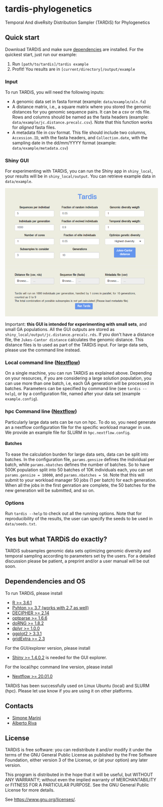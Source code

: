 # tardis-phylogenetics
Temporal And diveRsity Distribution Sampler (TARDiS) for Phylogenetics

## Quick start
Download TARDiS and make sure [dependencies](#Dependendencies-and-OS) are installed. For the quickest start, just run our example:

1. Run `[path/to/tardis]/tardis example`
2. Profit! You results are in `[current/directory]/output/example`

### Input
To run TARDiS, you will need the following inputs:

* A genomic data set in fasta format (example: `data/example/aln.fa`)
* A distance matrix, i.e., a square matrix where you stored the genomic distances for you genomic sequence pairs. It can be a csv or rds file. Rows and columns should be named as the fasta headers (example: `data/example/jc.distance.precalc.csv`). Note that this function works for *aligned* fasta files.
* A metadata file in csv format. This file should include two columns, `Accession.ID`, with the fasta headers, and `Collection.date`, with the sampling date in the dd/mm/YYYY format (example: `data/example/metadata.csv`)

### Shiny GUI
For experimenting with TARDiS, you can run the Shiny app in `shiny_local`, your results will be in `shiny_local/output`. You can retrieve example data in `data/example`.

![Shiny GUI](/shiny_local/gui.png)

Important: **this GUI is intended for experimenting with small sets**, and small GA populations. All the GUI outputs are stored as `shiny_local/output/jc.distance.precalc.rds`. If you don't have a distance file, the `Jukes-Cantor distance` calculates the genomic distance. This distance files is to used as part of the TARDiS input. For large data sets, please use the command line instead. 

### Local command line ([Nextflow](https://www.nextflow.io/))
On a single machine, you can run TARDiS as explained above. Depending on your resources, if you are considering a large solution population, you can use more than one batch, i.e, each GA generation will be processed in batches. Parameters can be specified by command line (see `tardis --help`), or by a configuration file, named after your data set (example `example.config`).

### hpc Command line ([Nextflow](https://www.nextflow.io/))
Particularly large data sets can be run on hpc. To do so, you need generate an a nextflow configuration file for the specific workload manager in use. We provide an example file for SLURM in `hpc.nextflow.config`.

#### Batches
To ease the calculation burden for large data sets, data can be split into batches. In the configuration file, `params.gensize` defines the individual per batch, while `params.nbatches`
defines the number of batches. So to have 500K population split into 50 batches of 10K individuals each, you can set `params.gensize = 10000`, and `params.nbatches = 50`. Note that this will submit to your workload manager
50 jobs (1 per batch) for each generation. When all the jobs in the first genration are  complete, the 50 batches for the new generation will be submitted, and so on.


### Options
Run `tardis --help` to check out all the running options. Note that for reproducibility of the results, the user can specify the seeds to be used in `data/seeds.txt`.

## Yes but what TARDiS do exactly?
TARDiS subsamples genomic data sets optimizing genomic diversity and temporal sampling according to parameters set by the users.
For a detailed discussion please be patient, a preprint and/or a user manual will be out soon.

## Dependendencies and OS
To run TARDiS, please install
* [R >= 3.6.1](https://www.r-project.org/)
* [Pyhton >= 3.7 (works with 2.7 as well)](https://www.python.org/)
* [DECIPHER >= 2.14](https://bioconductor.org/packages/release/bioc/html/DECIPHER.html)
* [optparse >= 1.6.6](https://cran.r-project.org/web/packages/optparse/index.html)
* [doRNG >= 1.8.2](https://cran.r-project.org/web/packages/doRNG/index.html)
* [dplyr >= 1.0.0](https://cran.r-project.org/web/packages/dplyr/index.html)
* [ggplot2 > 3.3.1](https://cran.r-project.org/web/packages/ggplot2/index.html)
* [gridExtra >= 2.3](https://cran.r-project.org/web/packages/gridExtra/index.html)

For the GUI/explorer version, please install
* [Shiny >= 1.4.0.2](https://www.r-project.org/nosvn/pandoc/shiny.html) is needed for the GUI explorer.

For the local/hpc command line version, please install
* [Nextflow >= 20.01.0](https://www.nextflow.io/docs/latest/getstarted.html)

TARDiS has been successfully used on Linux Ubuntu (local) and SLURM (hpc). Please let use know if you are using it on other platforms.

## Contacts
* [Simone Marini](https://github.com/smarini)
* [Alberto Riva](https://github.com/albertoriva)

## License
TARDiS is free software: you can redistribute it and/or modify
it under the terms of the GNU General Public License as published by
the Free Software Foundation, either version 3 of the License, or
(at your option) any later version.

This program is distributed in the hope that it will be useful,
but WITHOUT ANY WARRANTY; without even the implied warranty of
MERCHANTABILITY or FITNESS FOR A PARTICULAR PURPOSE.  See the
GNU General Public License for more details.

See <https://www.gnu.org/licenses/>.
